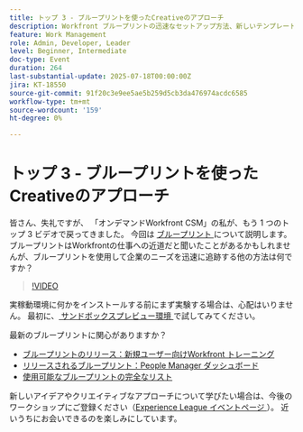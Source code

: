 ```yaml
---
title: トップ 3 - ブループリントを使ったCreativeのアプローチ
description: Workfront ブループリントの迅速なセットアップ方法、新しいテンプレート、ダッシュボード、サンドボックステストのヒントを確認します。
feature: Work Management
role: Admin, Developer, Leader
level: Beginner, Intermediate
doc-type: Event
duration: 264
last-substantial-update: 2025-07-18T00:00:00Z
jira: KT-18550
source-git-commit: 91f20c3e9ee5ae5b259d5cb3da476974acdc6585
workflow-type: tm+mt
source-wordcount: '159'
ht-degree: 0%

---
```



# トップ 3 - ブループリントを使ったCreativeのアプローチ

皆さん、失礼ですが、 「オンデマンドWorkfront CSM」の私が、もう 1 つのトップ 3 ビデオで戻ってきました。  今回は [ ブループリント ](https://experienceleague.adobe.com/ja/docs/workfront/using/administration-and-setup/blueprints/blueprints-overview) について説明します。 ブループリントはWorkfrontの仕事への近道だと聞いたことがあるかもしれませんが、ブループリントを使用して企業のニーズを迅速に追跡する他の方法は何ですか？

>[!VIDEO](https://video.tv.adobe.com/v/3465311/?learn=on&enablevpops&captions=jpn)

実稼動環境に何かをインストールする前にまず実験する場合は、心配はいりません。  最初に、[ サンドボックスプレビュー環境 ](https://experienceleague.adobe.com/ja/docs/workfront/using/administration-and-setup/set-up-wf/testing-environments/wf-preview-sandbox-environment) で試してみてください。

最新のブループリントに関心がありますか？

* [ ブループリントのリリース：新規ユーザー向けWorkfront トレーニング ](https://experienceleaguecommunities.adobe.com/t5/workfront-blogs/blueprint-released-workfront-training-for-new-users/ba-p/739734?profile.language=ja)
* [ リリースされるブループリント：People Manager ダッシュボード ](https://experienceleaguecommunities.adobe.com/t5/workfront-discussions/blueprint-released-people-manager-dashboard/m-p/687545?profile.language=ja#M3247)
* [ 使用可能なブループリントの完全なリスト ](https://experienceleague.adobe.com/ja/docs/workfront/using/administration-and-setup/blueprints/list-of-available-blueprints)

新しいアイデアやクリエイティブなアプローチについて学びたい場合は、今後のワークショップにご登録ください（[Experience League イベントページ ](https://experienceleague.adobe.com/ja/events?filters=Workfront)）。 近いうちにお会いできるのを楽しみにしています。
